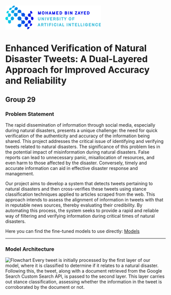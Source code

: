 ![Logo](/Mohamed_bin_Zayed_University_of_Artificial_Intelligence_logo.png)

# Enhanced Verification of Natural Disaster Tweets: A Dual-Layered Approach for Improved Accuracy and Reliability
## Group 29
### Problem Statement
The rapid dissemination of information through social media, especially during natural disasters, presents a unique challenge: the need for quick verification of the authenticity and accuracy of the information being shared. This project addresses the critical issue of identifying and verifying tweets related to natural disasters. The significance of this problem lies in the potential impact of misinformation during natural disasters. False reports can lead to unnecessary panic, misallocation of resources, and even harm to those affected by the disaster. Conversely, timely and accurate information can aid in effective disaster response and management.

Our project aims to develop a system that detects tweets pertaining to natural disasters and then cross-verifies these tweets using stance classification techniques applied to articles scraped from the web. This approach intends to assess the alignment of information in tweets with that in reputable news sources, thereby evaluating their credibility. By automating this process, the system seeks to provide a rapid and reliable way of filtering and verifying information during critical times of natural disasters.

Here you can find the fine-tuned models to use directly:
[Models](https://mbzuaiac-my.sharepoint.com/:f:/g/personal/george_ibrahim_mbzuai_ac_ae/Eq84EZvljrJNgn6YDgLm-ZUBftnUf0ZkVQzZn1k_qgbdww?e=ON5s0x)

---
### Model Architecture
![Flowchart](https://github.com/GeorgeSherif/Enhanced-Verification-of-Natural-Disaster-Tweets/assets/65810674/e91f53e9-6e63-4296-b69e-c2ac4624a26c)
Every tweet is initially processed by the first layer of our model, where it is classified to determine if it relates to a natural disaster. Following this, the tweet, along with a document retrieved from the Google Search Custom Search API, is passed to the second layer. This layer carries out stance classification, assessing whether the information in the tweet is corroborated by the document or not.
